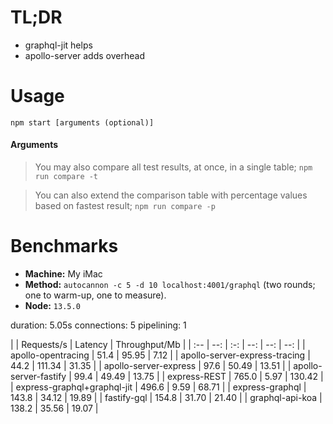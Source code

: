 # TL;DR

- graphql-jit helps
- apollo-server adds overhead

# Usage

```
npm start [arguments (optional)]
```

#### Arguments

> You may also compare all test results, at once, in a single table; `npm run compare -t`

> You can also extend the comparison table with percentage values based on fastest result; `npm run compare -p`

# Benchmarks

- **Machine:** My iMac
- **Method:** `autocannon -c 5 -d 10 localhost:4001/graphql` (two rounds; one to warm-up, one to measure).
- **Node:** `13.5.0`

duration: 5.05s
connections: 5
pipelining: 1

|                               | Requests/s | Latency | Throughput/Mb |
| :--                           | --:        | :-:     | --:           | --: | --: |
| apollo-opentracing            | 51.4       | 95.95   | 7.12          |
| apollo-server-express-tracing | 44.2       | 111.34  | 31.35         |
| apollo-server-express         | 97.6       | 50.49   | 13.51         |
| apollo-server-fastify         | 99.4       | 49.49   | 13.75         |
| express-REST                  | 765.0      | 5.97    | 130.42        |
| express-graphql+graphql-jit   | 496.6      | 9.59    | 68.71         |
| express-graphql               | 143.8      | 34.12   | 19.89         |
| fastify-gql                   | 154.8      | 31.70   | 21.40         |
| graphql-api-koa               | 138.2      | 35.56   | 19.07         |